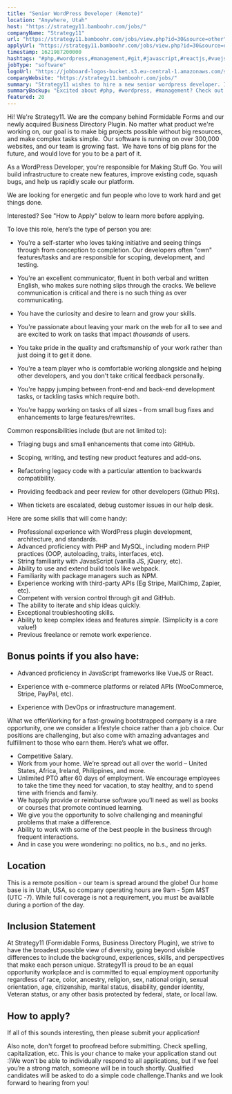```yaml
---
title: "Senior WordPress Developer (Remote)"
location: "Anywhere, Utah"
host: "https://strategy11.bamboohr.com/jobs/"
companyName: "Strategy11"
url: "https://strategy11.bamboohr.com/jobs/view.php?id=30&source=other"
applyUrl: "https://strategy11.bamboohr.com/jobs/view.php?id=30&source=other"
timestamp: 1621987200000
hashtags: "#php,#wordpress,#management,#git,#javascript,#reactjs,#vuejs,#jquery,#golang,#operations"
jobType: "software"
logoUrl: "https://jobboard-logos-bucket.s3.eu-central-1.amazonaws.com/strategy11"
companyWebsite: "https://strategy11.bamboohr.com/jobs/"
summary: "Strategy11 wishes to hire a new senior wordpress developer. If you have professional experience with WordPress plugin development, architecture, and standards, consider applying."
summaryBackup: "Excited about #php, #wordpress, #management? Check out this job post!"
featured: 20
---
```


Hi! We're Strategy11. We are the company behind Formidable Forms and our newly acquired Business Directory Plugin. No matter what product we're working on, our goal is to make big projects possible without big resources, and make complex tasks simple.  Our software is running on over 300,000 websites, and our team is growing fast.  We have tons of big plans for the future, and would love for you to be a part of it.

As a WordPress Developer, you're responsible for Making Stuff Go. You will build infrastructure to create new features, improve existing code, squash bugs, and help us rapidly scale our platform.

We are looking for energetic and fun people who love to work hard and get things done. 

Interested? See "How to Apply" below to learn more before applying.

To love this role, here’s the type of person you are:

*   You’re a self-starter who loves taking initiative and seeing things through from conception to completion. Our developers often "own" features/tasks and are responsible for scoping, development, and testing.  
    
*   You're an excellent communicator, fluent in both verbal and written English, who makes sure nothing slips through the cracks. We believe communication is critical and there is no such thing as over communicating.
*   You have the curiosity and desire to learn and grow your skills.
*   You're passionate about leaving your mark on the web for all to see and are excited to work on tasks that impact _thousands_ of users.
*   You take pride in the quality and craftsmanship of your work rather than just doing it to get it done.
*   You're a team player who is comfortable working alongside and helping other developers, and you don't take critical feedback personally.
*   You're happy jumping between front-end and back-end development tasks, or tackling tasks which require both.
*   You're happy working on tasks of all sizes - from small bug fixes and enhancements to large features/rewrites.

Common responsibilities include (but are not limited to):

*   Triaging bugs and small enhancements that come into GitHub.  
    
*   Scoping, writing, and testing new product features and add-ons.
*   Refactoring legacy code with a particular attention to backwards compatibility.
*   Providing feedback and peer review for other developers (Github PRs).
*   When tickets are escalated, debug customer issues in our help desk.

Here are some skills that will come handy:

*   Professional experience with WordPress plugin development, architecture, and standards.
*   Advanced proficiency with PHP and MySQL, including modern PHP practices (OOP, autoloading, traits, interfaces, etc).
*   String familiarity with JavasScript (vanilla JS, jQuery, etc).
*   Ability to use and extend build tools like webpack.
*   Familiarity with package managers such as NPM.
*   Experience working with third-party APIs (Eg Stripe, MailChimp, Zapier, etc).
*   Competent with version control through git and GitHub.
*   The ability to iterate and ship ideas quickly.
*   Exceptional troubleshooting skills.
*   Ability to keep complex ideas and features _simple_. (Simplicity is a core value!)
*   Previous freelance or remote work experience.

## Bonus points if you also have:

*   Advanced proficiency in JavaScript frameworks like VueJS or React.  
    
*   Experience with e-commerce platforms or related APIs (WooCommerce, Stripe, PayPal, etc).
*   Experience with DevOps or infrastructure management.  
    

What we offerWorking for a fast-growing bootstrapped company is a rare opportunity, one we consider a lifestyle choice rather than a job choice. Our positions are challenging, but also come with amazing advantages and fulfillment to those who earn them. Here’s what we offer.

*   Competitive Salary.
*   Work from your home. We’re spread out all over the world – United States, Africa, Ireland, Philippines, and more.
*   Unlimited PTO after 60 days of employment. We encourage employees to take the time they need for vacation, to stay healthy, and to spend time with friends and family.
*   We happily provide or reimburse software you’ll need as well as books or courses that promote continued learning.
*   We give you the opportunity to solve challenging and meaningful problems that make a difference.
*   Ability to work with some of the best people in the business through frequent interactions.
*   And in case you were wondering: no politics, no b.s., and no jerks.

## Location

This is a remote position - our team is spread around the globe! Our home base is in Utah, USA, so company operating hours are 9am - 5pm MST (UTC -7). While full coverage is not a requirement, you must be available during a portion of the day.

## Inclusion Statement

At Strategy11 (Formidable Forms, Business Directory Plugin), we strive to have the broadest possible view of diversity, going beyond visible differences to include the background, experiences, skills, and perspectives that make each person unique. Strategy11 is proud to be an equal opportunity workplace and is committed to equal employment opportunity regardless of race, color, ancestry, religion, sex, national origin, sexual orientation, age, citizenship, marital status, disability, gender identity, Veteran status, or any other basis protected by federal, state, or local law.​

## How to apply?

If all of this sounds interesting, then please submit your application!

Also note, don't forget to proofread before submitting. Check spelling, capitalization, etc. This is your chance to make your application stand out :)We won’t be able to individually respond to all applications, but if we feel you’re a strong match, someone will be in touch shortly. Qualified candidates will be asked to do a simple code challenge.Thanks and we look forward to hearing from you!

